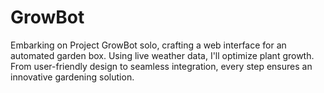# GrowBot
Embarking on Project GrowBot solo, crafting a web interface for an automated garden box. Using live weather data, I'll optimize plant growth. From user-friendly design to seamless integration, every step ensures an innovative gardening solution.
